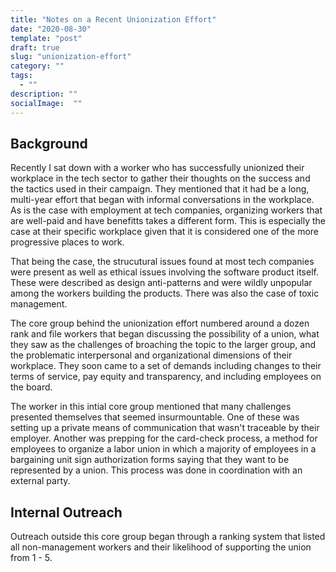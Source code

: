 ```yaml
---
title: "Notes on a Recent Unionization Effort"
date: "2020-08-30"
template: "post"
draft: true
slug: "unionization-effort"
category: ""
tags:
  - ""
description: ""
socialImage:  ""
---
```


## Background

Recently I sat down with a worker who has successfully unionized their workplace in the tech sector to gather their thoughts on the success and the tactics used in their campaign. They mentioned that it had be a long, multi-year effort that began with informal conversations in the workplace. As is the case with employment at tech companies, organizing workers that are well-paid and have benefitts takes a different form. This is especially the case at their specific workplace given that it is considered one of the more progressive places to work. 

That being the case, the strucutural issues found at most tech companies were present as well as ethical issues involving the software product itself. These were described as design anti-patterns and were wildly unpopular among the workers building the products. There was also the case of toxic management.

The core group behind the unionization effort numbered around a dozen rank and file workers that began discussing the possibility of a union, what they saw as the challenges of broaching the topic to the larger group, and the problematic interpersonal and organizational dimensions of their workplace. They soon came to a set of demands including changes to their terms of service, pay equity and transparency, and including employees on the board. 

The worker in this intial core group mentioned that many challenges presented themselves that seemed insurmountable. One of these was setting up a private means of communication that wasn't traceable by their employer. Another was prepping for the card-check process, a method for employees to organize a labor union in which a majority of employees in a bargaining unit sign authorization forms saying that they want to be represented by a union. This process was done in coordination with an external party. 

## Internal Outreach 

Outreach outside this core group began through a ranking system that listed all non-management workers and their likelihood of supporting the union from 1 - 5. 

